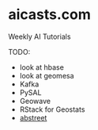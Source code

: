 # aicasts.com

Weekly AI Tutorials

TODO:
- look at hbase
- look at geomesa
- Kafka
- PySAL
- Geowave 
- RStack for Geostats
- [abstreet](https://github.com/dabreegster/abstreet/#ab-street)
